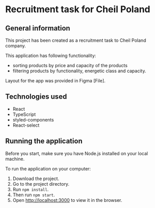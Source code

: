 # Recruitment task for Cheil Poland

## General information

This project has been created as a recruitment task to Cheil Poland company.

This application has following functionality: 
- sorting products by price and capacity of the products
- filtering products by functionality, energetic class and capacity.

Layout for the app was provided in Figma [File].

## Technologies used

- React
- TypeScript 
- styled-components 
- React-select

## Running the application
Before you start, make sure you have Node.js installed on your local machine.

To run the application on your computer:

1. Download the project.
2. Go to the project directory.
3. Run `npm install`.
4. Then run `npm start`.
5. Open [http://localhost:3000](http://localhost:3000) to view it in the browser.
